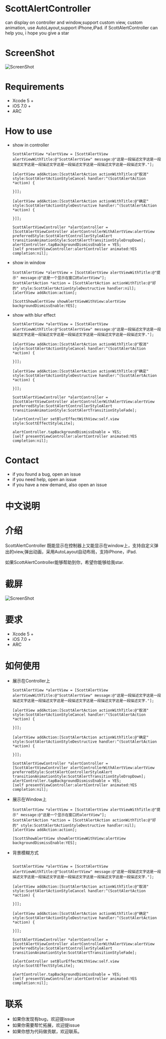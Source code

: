 # ScottAlertController
can display on controller and window,support custom view, custom animation, use AutoLayout,support iPhone,iPad.
if ScottAlertController can help you, i hope you give a star

# ScreenShot
![ScreenShot](https://github.com/LZAscott/ScottAlertController/blob/master/1.gif)

# Requirements
* Xcode 5 +
* iOS 7.0 +
* ARC

# How to use

* show in controller

    ```objc
    ScottAlertView *alertView = [ScottAlertView alertViewWithTitle:@"ScottAlertView" message:@"这是一段描述文字这是一段描述文字这是一段描述文字这是一段描述文字这是一段描述文字这是一段描述文字."];
    
    [alertView addAction:[ScottAlertAction actionWithTitle:@"取消" style:ScottAlertActionStyleCancel handler:^(ScottAlertAction *action) {
        
    }]];
    
    [alertView addAction:[ScottAlertAction actionWithTitle:@"确定" style:ScottAlertActionStyleDestructive handler:^(ScottAlertAction *action) {
        
    }]];
    
    ScottAlertViewController *alertController = [ScottAlertViewController alertControllerWithAlertView:alertView preferredStyle:ScottAlertControllerStyleAlert transitionAnimationStyle:ScottAlertTransitionStyleDropDown];
    alertController.tapBackgroundDismissEnable = YES;
    [self presentViewController:alertController animated:YES completion:nil];
    
    ```

* show in window

    ```objc
    ScottAlertView *alertView = [ScottAlertView alertViewWithTitle:@"提示" message:@"这是一个显示在窗口的alertView"];
    ScottAlertAction *action = [ScottAlertAction actionWithTitle:@"好的" style:ScottAlertActionStyleDestructive handler:nil];
    [alertView addAction:action];
    
    [ScottShowAlertView showAlertViewWithView:alertView backgroundDismissEnable:YES];
    ```
    
* show with blur effect

    ```objc
    ScottAlertView *alertView = [ScottAlertView alertViewWithTitle:@"ScottAlertView" message:@"这是一段描述文字这是一段描述文字这是一段描述文字这是一段描述文字这是一段描述文字这是一段描述文字."];
    
    [alertView addAction:[ScottAlertAction actionWithTitle:@"取消" style:ScottAlertActionStyleCancel handler:^(ScottAlertAction *action) {
        
    }]];
    
    [alertView addAction:[ScottAlertAction actionWithTitle:@"确定" style:ScottAlertActionStyleDestructive handler:^(ScottAlertAction *action) {
        
    }]];
    
    ScottAlertViewController *alertController = [ScottAlertViewController alertControllerWithAlertView:alertView preferredStyle:ScottAlertControllerStyleAlert transitionAnimationStyle:ScottAlertTransitionStyleFade];
    
    [alertController setBlurEffectWithView:self.view style:ScottEffectStyleLite];
    
    alertController.tapBackgroundDismissEnable = YES;
    [self presentViewController:alertController animated:YES completion:nil];
    ```
    
# Contact
* if you found a bug, open an issue
* if you need help, open an issue
* if you have a new demand, also open an issue




# 中文说明

# 介绍
ScottAlertController 既能显示在控制器上又能显示在window上，支持自定义弹出的view,弹出动画，采用AutoLayout自动布局，支持iPhone，iPad.

如果ScottAlertController能够帮助到你，希望你能够给我star.

# 截屏
![ScreenShot](https://github.com/LZAscott/ScottAlertController/blob/master/1.gif)

# 要求
* Xcode 5 +
* iOS 7.0 +
* ARC

# 如何使用

* 展示在Controller上

    ```objc
    ScottAlertView *alertView = [ScottAlertView alertViewWithTitle:@"ScottAlertView" message:@"这是一段描述文字这是一段描述文字这是一段描述文字这是一段描述文字这是一段描述文字这是一段描述文字."];
    
    [alertView addAction:[ScottAlertAction actionWithTitle:@"取消" style:ScottAlertActionStyleCancel handler:^(ScottAlertAction *action) {
        
    }]];
    
    [alertView addAction:[ScottAlertAction actionWithTitle:@"确定" style:ScottAlertActionStyleDestructive handler:^(ScottAlertAction *action) {
        
    }]];
    
    ScottAlertViewController *alertController = [ScottAlertViewController alertControllerWithAlertView:alertView preferredStyle:ScottAlertControllerStyleAlert transitionAnimationStyle:ScottAlertTransitionStyleDropDown];
    alertController.tapBackgroundDismissEnable = YES;
    [self presentViewController:alertController animated:YES completion:nil];
    
    ```

* 展示在Window上

    ```objc
    ScottAlertView *alertView = [ScottAlertView alertViewWithTitle:@"提示" message:@"这是一个显示在窗口的alertView"];
    ScottAlertAction *action = [ScottAlertAction actionWithTitle:@"好的" style:ScottAlertActionStyleDestructive handler:nil];
    [alertView addAction:action];
    
    [ScottShowAlertView showAlertViewWithView:alertView backgroundDismissEnable:YES];
    ```
    
* 背景模糊方式

    ```objc
    
    ScottAlertView *alertView = [ScottAlertView alertViewWithTitle:@"ScottAlertView" message:@"这是一段描述文字这是一段描述文字这是一段描述文字这是一段描述文字这是一段描述文字这是一段描述文字."];
    
    [alertView addAction:[ScottAlertAction actionWithTitle:@"取消" style:ScottAlertActionStyleCancel handler:^(ScottAlertAction *action) {
        
    }]];
    
    [alertView addAction:[ScottAlertAction actionWithTitle:@"确定" style:ScottAlertActionStyleDestructive handler:^(ScottAlertAction *action) {
        
    }]];
    
    ScottAlertViewController *alertController = [ScottAlertViewController alertControllerWithAlertView:alertView preferredStyle:ScottAlertControllerStyleAlert transitionAnimationStyle:ScottAlertTransitionStyleFade];
    
    [alertController setBlurEffectWithView:self.view style:ScottEffectStyleLite];
    
    alertController.tapBackgroundDismissEnable = YES;
    [self presentViewController:alertController animated:YES completion:nil];
    ```
    
# 联系
* 如果你发现有bug，欢迎提issue
* 如果你需要帮忙拓展，欢迎提issue
* 如果你想为代码做贡献，欢迎联系。

